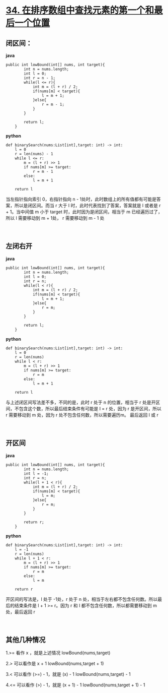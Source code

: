 # [34. 在排序数组中查找元素的第一个和最后一个位置]()
## 闭区间：
**java**
```
public int lowBound(int[] nums, int target){
        int n = nums.length;
        int l = 0;
        int r = n - 1;
        while(l <= r){
            int m = (l + r) / 2;
            if(nums[m] < target){
                l = m + 1;
            }else{
                r = m - 1;
            }
        }

        return l;
    }
```

**python**
```
def binarySearch(nums:List[int],target: int) -> int:
    l = 0
    r = len(nums) - 1
    while l <= r:
        m = (l + r) >> 1
        if nums[m] >= target:
            r = m - 1
        else:
            l = m + 1

    return l
```


当左指针指向索引 0，右指针指向 n - 1处时，此时数组上的所有值都有可能是答案，所以是闭区间。而当 r 大于 l 时，此时代表找到了答案，答案就是 l 或者是 r + 1。当中间值 m 小于 target 时，此时因为是闭区间，相当于 m 已经遍历过了，所以 l 需要移动到 m + 1处， r 需要移动到 m - 1 处
<br>
<br>
<br>
## 左闭右开
**java**
```
public int lowBound(int[] nums, int target){
        int n = nums.length;
        int l = 0;
        int r = n;
        while(l < r){
            int m = (l + r) / 2;
            if(nums[m] < target){
                l = m + 1;
            }else{
                r = m;
            }
        }

        return l;
    }
```

**python**
```
def binarySearch(nums:List[int],target: int) -> int:
    l = 0
    r = len(nums)
    while l < r:
        m = (l + r) >> 1
        if nums[m] >= target:
            r = m
        else:
            l = m + 1

    return l
```

与上述闭区间写法差不多，不同的是，此时 r 处于 n 的位置，相当于 r 处是开区间，不包含这个数，所以最后结束条件有可能是 l = r 处，因为 r 是开区间，所以 r 需要移动到 m 处，因为 r 处不包含任何数，所以需要遍历m。
最后返回 l 或 r
<br>
<br>
<br>
## 开区间
**java**
```
public int lowBound(int[] nums, int target){
        int n = nums.length;
        int l = -1;
        int r = n;
        while(l + 1 < r){
            int m = (l + r) / 2;
            if(nums[m] < target){
                l = m;
            }else{
                r = m;
            }
        }

        return r;
    }
```

**python**
```
def binarySearch(nums:List[int],target: int) -> int:
    l = -1
    r = len(nums)
    while l + 1 < r:
        m = (l + r) >> 1
        if nums[m] >= target:
            r = m
        else:
            l = m

    return r
```
开区间的写法是，l 处于 -1处，r 处于 n 处，相当于左右都不包含任何数。所以最后的结束条件是 l + 1 >= r。因为 r 和 l 都不包含任何数，所以都需要移动到 m 处，最后返回 r
<br>
<br>
<br>

## 其他几种情况

1.>= 
看作 x ，就是上述情况
lowBound(nums,target)

2.>
可以看作是 x + 1
lowBound(nums,target + 1)

3.<
可以看作 (>=) - 1，就是 (x) - 1
lowBound(nums,target) - 1

4.<= 
可以看作 (>) - 1，就是 (x + 1) - 1
lowBound(nums,target + 1) - 1
